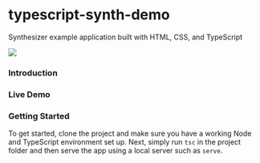 # typescript-synth-demo
Synthesizer example application built with HTML, CSS, and TypeScript

![](preview.png)

### Introduction

<!-- This project is the companion source for the corresponding article:

[📷 Building a Camera App in TypeScript](https://itnext.io/building-a-camera-app-in-typescript-f1981f5ce960). -->

### Live Demo
<!-- Check out the GH Pages live demo [here](https://kenreilly.github.io/typescript-photo-booth). -->

### Getting Started
To get started, clone the project and make sure you have a working Node and TypeScript environment set up. Next, simply run `tsc` in the project folder and then serve the app using a local server such as `serve`.
